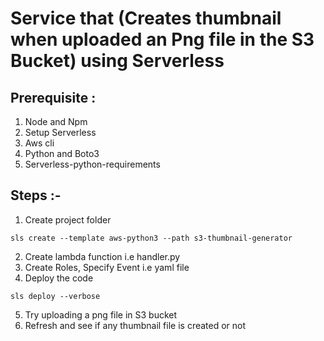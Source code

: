 # Service that (Creates thumbnail when uploaded an Png file in the S3 Bucket) using Serverless

## Prerequisite :
1. Node and Npm
2. Setup Serverless
3. Aws cli
4. Python and Boto3
5. Serverless-python-requirements

## Steps :-

1. Create project folder 
```
sls create --template aws-python3 --path s3-thumbnail-generator
```
2. Create lambda function i.e handler.py
3. Create Roles, Specify Event i.e yaml file
4. Deploy the code
```
sls deploy --verbose
```
5. Try uploading a png file in S3 bucket
6. Refresh and see if any thumbnail file is created or not
